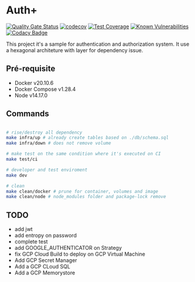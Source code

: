 # Auth+

[![Quality Gate Status](https://sonarcloud.io/api/project_badges/measure?project=AndrewHanasiro_auth-plus&metric=alert_status)](https://sonarcloud.io/dashboard?id=AndrewHanasiro_auth-plus)
[![codecov](https://codecov.io/gh/AndrewHanasiro/auth-plus/branch/master/graph/badge.svg?token=RLIX1BB8VH)](https://codecov.io/gh/AndrewHanasiro/auth-plus)
[![Test Coverage](https://api.codeclimate.com/v1/badges/3113d07756cc7cac4d41/test_coverage)](https://codeclimate.com/github/AndrewHanasiro/auth-plus/test_coverage)
[![Known Vulnerabilities](https://snyk.io/test/github/AndrewHanasiro/auth-plus/badge.svg)](https://snyk.io/test/github/AndrewHanasiro/auth-plus)
[![Codacy Badge](https://app.codacy.com/project/badge/Grade/4542ed683fe44d89aae9e65e7a0a939c)](https://www.codacy.com/gh/AndrewHanasiro/auth-plus/dashboard?utm_source=github.com&utm_medium=referral&utm_content=AndrewHanasiro/auth-plus&utm_campaign=Badge_Grade)

This project it's a sample for authentication and authorization system. It use a hexagonal architeture with layer for dependency issue.

## Pré-requisite

- Docker v20.10.6
- Docker Compose v1.28.4
- Node v14.17.0

## Commands

```bash

# rise/destroy all dependency
make infra/up # already create tables based on ./db/schema.sql
make infra/down # does not remove volume

# make test on the same condition where it's executed on CI
make test/ci

# developer and test enviroment
make dev

# clean
make clean/docker # prune for container, volumes and image
make clean/node # node_modules folder and package-lock remove

```

## TODO

- add jwt
- add entropy on password
- complete test
- add GOOGLE_AUTHENTICATOR on Strategy
- fix GCP Cloud Build to deploy on GCP Virtual Machine
- Add GCP Secret Manager
- Add a GCP CLoud SQL
- Add a GCP Memorystore
